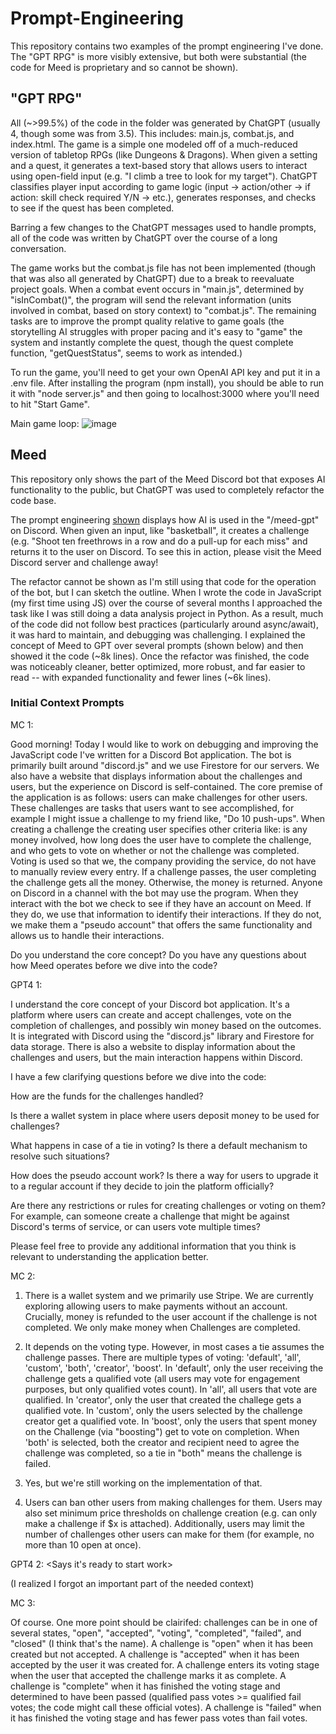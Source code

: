 # Prompt-Engineering

This repository contains two examples of the prompt engineering I've done. The "GPT RPG" is more visibly extensive, but both were substantial (the code for Meed is proprietary and so cannot be shown).

## "GPT RPG" ##

All (~>99.5%) of the code in the folder was generated by ChatGPT (usually 4, though some was from 3.5). This includes: main.js, combat.js, and index.html. The game is a simple one modeled off of a much-reduced version of tabletop RPGs (like Dungeons & Dragons). When given a setting and a quest, it generates a text-based story that allows users to interact using open-field input (e.g. "I climb a tree to look for my target"). ChatGPT classifies player input according to game logic (input -> action/other -> if action: skill check required Y/N -> etc.), generates responses, and checks to see if the quest has been completed. 

Barring a few changes to the ChatGPT messages used to handle prompts, all of the code was written by ChatGPT over the course of a long conversation.

The game works but the combat.js file has not been implemented (though that was also all generated by ChatGPT) due to a break to reevaluate project goals. When a combat event occurs in "main.js", determined by "isInCombat()", the program will send the relevant information (units involved in combat, based on story context) to "combat.js". The remaining tasks are to improve the prompt quality relative to game goals (the storytelling AI struggles with proper pacing and it's easy to "game" the system and instantly complete the quest, though the quest complete function, "getQuestStatus", seems to work as intended.)

To run the game, you'll need to get your own OpenAI API key and put it in a .env file. After installing the program (npm install), you should be able to run it with "node server.js" and then going to localhost:3000 where you'll need to hit "Start Game".

Main game loop:
![image](https://user-images.githubusercontent.com/38039634/230953944-21202f98-585c-4ab2-803f-779471224798.png)

## Meed ##

This repository only shows the part of the Meed Discord bot that exposes AI functionality to the public, but ChatGPT was used to completely refactor the code base. 

The prompt engineering [shown](https://github.com/Arcamped/Prompt-Engineering/blob/main/Meed.js) displays how AI is used in the "/meed-gpt" on Discord. When given an input, like "basketball", it creates a challenge (e.g. "Shoot ten freethrows in a row and do a pull-up for each miss" and returns it to the user on Discord. To see this in action, please visit the Meed Discord server and challenge away!

The refactor cannot be shown as I'm still using that code for the operation of the bot, but I can sketch the outline. When I wrote the code in JavaScript (my first time using JS) over the course of several months I approached the task like I was still doing a data analysis project in Python. As a result, much of the code did not follow best practices (particularly around async/await), it was hard to maintain, and debugging was challenging. I explained the concept of Meed to GPT over several prompts (shown below) and then showed it the code (~8k lines). Once the refactor was finished, the code was noticeably cleaner, better optimized, more robust, and far easier to read -- with expanded functionality and fewer lines (~6k lines).

### Initial Context Prompts ###

MC 1: 

Good morning! Today I would like to work on debugging and improving the JavaScript code I've written for a Discord Bot application. The bot is primarily built around "discord.js" and we use Firestore for our servers. We also have a website that displays information about the challenges and users, but the experience on Discord is self-contained. The core premise of the application is as follows: users can make challenges for other users. These challenges are tasks that users want to see accomplished, for example I might issue a challenge to my friend like, "Do 10 push-ups". When creating a challenge the creating user specifies other criteria like: is any money involved, how long does the user have to complete the challenge, and who gets to vote on whether or not the challenge was completed. Voting is used so that we, the company providing the service, do not have to manually review every entry. If a challenge passes, the user completing the challenge gets all the money. Otherwise, the money is returned. Anyone on Discord in a channel with the bot may use the program. When they interact with the bot we check to see if they have an account on Meed. If they do, we use that information to identify their interactions. If they do not, we make them a "pseudo account" that offers the same functionality and allows us to handle their interactions.

Do you understand the core concept? Do you have any questions about how Meed operates before we dive into the code?

GPT4 1: 

I understand the core concept of your Discord bot application. It's a platform where users can create and accept challenges, vote on the completion of challenges, and possibly win money based on the outcomes. It is integrated with Discord using the "discord.js" library and Firestore for data storage. There is also a website to display information about the challenges and users, but the main interaction happens within Discord.

I have a few clarifying questions before we dive into the code:

How are the funds for the challenges handled? 

Is there a wallet system in place where users deposit money to be used for challenges?

What happens in case of a tie in voting? Is there a default mechanism to resolve such situations?

How does the pseudo account work? Is there a way for users to upgrade it to a regular account if they decide to join the platform officially?

Are there any restrictions or rules for creating challenges or voting on them? For example, can someone create a challenge that might be against Discord's terms of service, or can users vote multiple times?

Please feel free to provide any additional information that you think is relevant to understanding the application better.

MC 2: 

1. There is a wallet system and we primarily use Stripe. We are currently exploring allowing users to make payments without an account. Crucially, money is refunded to the user account if the challenge is not completed. We only make money when Challenges are completed.

2. It depends on the voting type. However, in most cases a tie assumes the challenge passes. There are multiple types of voting: 'default', 'all', 'custom', 'both', 'creator', 'boost'. In 'default', only the user receiving the challenge gets a qualified vote (all users may vote for engagement purposes, but only qualified votes count). In 'all', all users that vote are qualified. In 'creator', only the user that created the challege gets a qualified vote. In 'custom', only the users selected by the challenge creator get a qualified vote. In 'boost', only the users that spent money on the Challenge (via "boosting") get to vote on completion. When 'both' is selected, both the creator and recipient need to agree the challenge was completed, so a tie in "both" means the challenge is failed.

3. Yes, but we're still working on the implementation of that.

4. Users can ban other users from making challenges for them. Users may also set minimum price thresholds on challenge creation (e.g. can only make a challenge if $x is attached). Additionally, users may limit the number of challenges other users can make for them (for example, no more than 10 open at once).

GPT4 2: <Says it's ready to start work>

(I realized I forgot an important part of the needed context)

MC 3:

Of course. One more point should be clairifed: challenges can be in one of several states, "open", "accepted", "voting", "completed", "failed", and "closed" (I think that's the name). A challenge is "open" when it has been created but not accepted. A challenge is "accepted" when it has been accepted by the user it was created for. A challenge enters its voting stage when the user that accepted the challenge marks it as complete. A challenge is "complete" when it has finished the voting stage and determined to have been passed (qualified pass votes >= qualified fail votes; the code might call these official votes). A challenge is "failed" when it has finished the voting stage and has fewer pass votes than fail votes.
